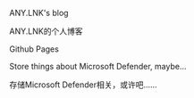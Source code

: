 ANY.LNK's blog

ANY.LNK的个人博客

Github Pages

Store things about Microsoft Defender, maybe...

存储Microsoft Defender相关，或许吧……
